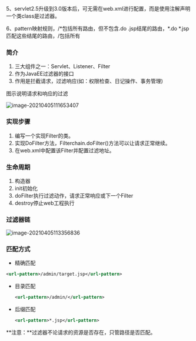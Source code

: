 5、servlet2.5升级到3.0版本后，可无需在web.xml进行配置，而是使用注解声明一个类class是过滤器。

6、pattern映射规则，/\*包括所有路由，但不包含.do .jsp结尾的路由，*.do *.jsp匹配这些结尾的路由，/包括所有

### 简介

1. 三大组件之一：Servlet、Listener、Filter
2. 作为JavaEE过滤器的接口
3. 作用是拦截请求，过滤响应(如：权限检查、日记操作、事务管理)

图示说明请求和响应的过滤

![image-20210405111653407](https://imagebag.oss-cn-chengdu.aliyuncs.com/img/image-20210405111653407.png)

### 实现步骤

1. 编写一个实现Filter的类。
2. 实现DoFilter方法，Filterchain.doFilter()方法可以让请求正常继续。
3. 在web.xml中配置该Filter并配置过滤地址。

### 生命周期

1. 构造器
2. init初始化
3. doFilter执行过滤动作，请求正常响应或下一个Filter
4. destroy停止web工程执行

### 过滤器链

![image-20210405113356836](https://imagebag.oss-cn-chengdu.aliyuncs.com/img/image-20210405113356836.png)

### 匹配方式

-  精确匹配

  ```xml
  <url-pattern>/admin/target.jsp</url-pattern>
  ```

- 目录匹配

  ```xml
  <url-pattern>/admin/</url-pattern>
  ```

- 后缀匹配

  ```xml
  <url-pattern>*.jsp</url-pattern>
  ```

**注意：**过滤器不论请求的资源是否存在，只管路径是否匹配。

